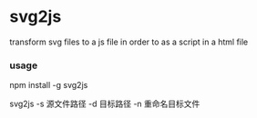 # svg2js

transform svg files to a js file in order to as a script in a html file


### usage

npm install -g svg2js

svg2js -s 源文件路径 -d 目标路径 -n 重命名目标文件
